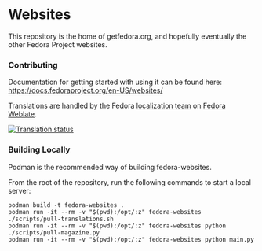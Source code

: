 # Websites

This repository is the home of getfedora.org, and hopefully eventually the
other Fedora Project websites.

### Contributing

Documentation for getting started with using it can be found here:
https://docs.fedoraproject.org/en-US/websites/

Translations are handled by the Fedora [localization team](https://fedoraproject.org/wiki/L10N) on [Fedora Weblate](https://translate.fedoraproject.org/projects/fedora-websites/).

[![Translation status](https://translate.fedoraproject.org/widgets/fedora-websites/-/287x66-white.png)](https://translate.fedoraproject.org/engage/fedora-websites/?utm_source=widget)

### Building Locally

Podman is the recommended way of building fedora-websites.

From the root of the repository, run the following commands to start a local server:

```
podman build -t fedora-websites .
podman run -it --rm -v "$(pwd):/opt/:z" fedora-websites ./scripts/pull-translations.sh
podman run -it --rm -v "$(pwd):/opt/:z" fedora-websites python ./scripts/pull-magazine.py
podman run -it --rm -v "$(pwd):/opt/:z" fedora-websites python main.py
```
